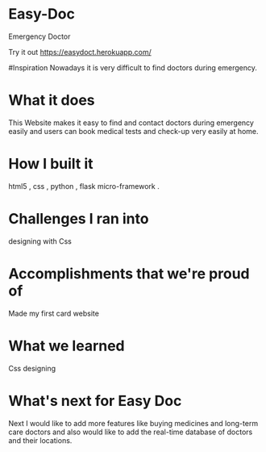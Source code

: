 # Easy-Doc
Emergency Doctor

Try it out
https://easydoct.herokuapp.com/

#Inspiration
Nowadays it is very difficult to find doctors during emergency.

# What it does
This Website makes it easy to find and contact doctors during emergency easily and users can book medical tests and check-up very easily at home.

# How I built it
html5 , css , python , flask micro-framework .

# Challenges I ran into
designing with Css

# Accomplishments that we're proud of
Made my first card website

# What we learned
Css designing

# What's next for Easy Doc
Next I would like to add more features like buying medicines and long-term care doctors and also would like to add the real-time database of doctors and their locations.
